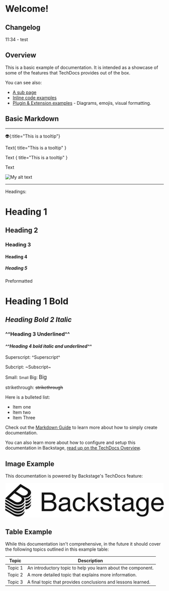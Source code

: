 # Welcome!

## Changelog

11:34 - test

## Overview

This is a basic example of documentation. It is intended as a showcase of some of the
features that TechDocs provides out of the box.

You can see also:

- [A sub page](sub-page.md)
- [Inline code examples](code/code-sample.md)
- [Plugin & Extension examples](extensions.md) - Diagrams, emojis, visual formatting.

## Basic Markdown


  
* * *

:alien:{:title="This is a tooltip"}

Text{ title="This is a tooltip" }

Text { title="This is a tooltip" }

<span title="This is a tooltip">Text</span>

![My alt text](images/test.drawio)

* * *

Headings:

# Heading 1

## Heading 2

### Heading 3

#### Heading 4

##### Heading 5


Preformatted

# **Heading 1 Bold**

## _**Heading Bold 2 Italic**_

### ^^Heading 3 Underlined^^

#### _**^^Heading 4 bold italic and underlined^^**_


Superscript: ^Superscript^

Subcript: ~Subscript~

Small: <small>Small</small>
Big: <big>Big</big>

strikethrough: ~~strikethrough~~

Here is a bulleted list:

- Item one
- Item two
- Item Three

Check out the [Markdown Guide](https://www.markdownguide.org/) to learn more about how to
simply create documentation.

You can also learn more about how to configure and setup this documentation in Backstage,
[read up on the TechDocs Overview](https://backstage.io/docs/features/techdocs/).

## Image Example

This documentation is powered by Backstage's TechDocs feature:

![Backstage Logo](images/backstage-logo-cncf.svg)

## Table Example

While this documentation isn't comprehensive, in the future it should cover the following
topics outlined in this example table:

| Topic   | Description                                                  |
| ------- | ------------------------------------------------------------ |
| Topic 1 | An introductory topic to help you learn about the component. |
| Topic 2 | A more detailed topic that explains more information.        |
| Topic 3 | A final topic that provides conclusions and lessons learned. |
